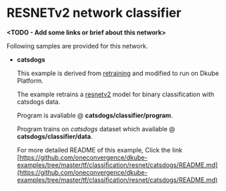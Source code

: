 # RESNETv2 network classifier
**<TODO - Add some links or brief about this network>**

Following samples are provided for this network.
- **catsdogs**

    This example is derived from [retraining](https://www.tensorflow.org/hub/tutorials/image_retraining) and modified to run on Dkube Platform.

    The example retrains a [resnetv2](https://tfhub.dev/google/imagenet/resnet_v2_50/feature_vector/1) model for binary classification with catsdogs data.

    Program is avaliable @ **catsdogs/classifier/program**.

    Program trains on *catsdogs* dataset which available @ **catsdogs/classifier/data**.

    For more detailed README of this example, Click the link [https://github.com/oneconvergence/dkube-examples/tree/master/tf/classification/resnet/catsdogs/README.md](https://github.com/oneconvergence/dkube-examples/tree/master/tf/classification/resnet/catsdogs/README.md)
